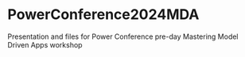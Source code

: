 # PowerConference2024MDA
Presentation and files for Power Conference pre-day Mastering Model Driven Apps workshop
